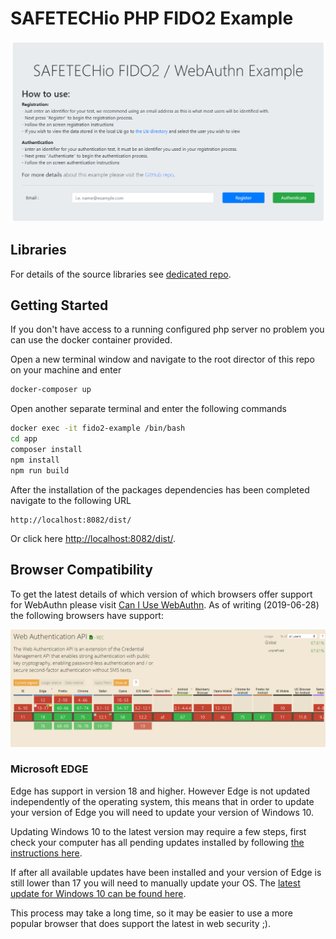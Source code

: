 # SAFETECHio PHP FIDO2 Example

![Example Home Page](./docs/images/home-page-.png "Example Home Page")

## Libraries

For details of the source libraries see [dedicated repo](https://github.com/SAFETECHio/FIDO2_SERVER_Libraries).

## Getting Started

If you don't have access to a running configured php server no problem you can use the docker container provided.

Open a new terminal window and navigate to the root director of this repo on your machine and enter

```bash
docker-composer up
```

Open another separate terminal and enter the following commands

```bash
docker exec -it fido2-example /bin/bash
cd app
composer install
npm install
npm run build
```

After the installation of the packages dependencies has been completed navigate to the following URL

```text
http://localhost:8082/dist/
```

Or click here [http://localhost:8082/dist/](http://localhost:8082/dist/).

## Browser Compatibility

To get the latest details of which version of which browsers offer support for WebAuthn please visit [Can I Use WebAuthn](https://caniuse.com/#search=webauthn). As of writing (2019-06-28) the following browsers have support:

![WebAuthn Browser Compatibility](./docs/images/can-I-use-webauthn.png "WebAuthn Browser Compatibility")

### Microsoft EDGE

Edge has support in version 18 and higher. However Edge is not updated independently of the operating system, this means that in order to update your version of Edge you will need to update your version of Windows 10.

Updating Windows 10 to the latest version may require a few steps, first check your computer has all pending updates installed by following [the instructions here](https://support.microsoft.com/en-gb/help/4027667/windows-10-update).

If after all available updates have been installed and your version of Edge is still lower than 17 you will need to manually update your OS. The [latest update for Windows 10 can be found here](https://www.microsoft.com/en-us/software-download/windows10).

This process may take a long time, so it may be easier to use a more popular browser that does support the latest in web security ;).
